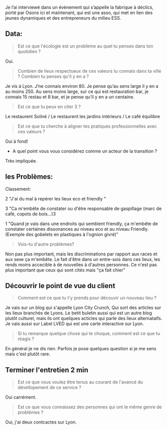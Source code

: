 Je l’ai interviewé dans un évènement qui s’appelle la fabrique à déclics, porté par Osons ici et maintenant, qui est une asso, qui met en lien des jeunes dynamiques et des entrepreneurs du milieu ESS. 

## Data:
> Est ce que l'écologie est un problème au quel tu penses dans ton quotidien ?

Oui.

> Combien de lieux respectueux de ces valeurs tu connais dans ta ville ? Combien tu penses qu'il y en a ? 

Je vis à Lyon. 
J’ne connais environ 80. Je pense qu’au sens large il y en a au moins 250. Au sens moins large, sur ce qui est restauration bar, je connais 15 restau et 8 bar, et je pense qu’il y en a un centaine. 

> Est ce que tu peux en citer 3 ? 

Le restaurent Soliné / Le restaurent les jardins intérieurs / Le café équilibre

> Est ce que tu cherche à aligner tes pratiques professionnelles avec ces valeurs ? 

Oui à fond! 

- A quel point vous vous considérez comme un acteur de la transition ? 

Très impliquée. 

## les Problèmes:

Classement: 

2 "J'ai du mal à repérer les lieux eco et friendly "

3 "Ca m'embête de constater ou d'être responsable de gaspillage (marc de café, copots de bois...)3

1 "Quand je vais dans une endroits qui semblent friendly, ça m'embête de constater certaines dissonances au niveau eco et au niveau Friendly. (Exemple des gobelets en plastiques à l'ognion givré)"

> Vois-tu d'autre problèmes? 

Non pas plus important, mais les discriminations par rapport aux races et aux sexe ça m'embête.
Le fait d'être dans un entre-sois dans ces lieux, les rends moins accecible à de nouvelles à d'autres personnes. Ce n'est pas plus important que ceux qui sont cités mais "ça fait chier"

## Découvrir le point de vue du client 

> Comment est ce que tu t'y prends pour découvir un nouveau lieu  ?

Je vais sur un blog qui s'appelle Lyon City Crunch, Qui sort des articles sur les lieux branchés de Lyons. 
Le betit buletin aussi qui est un autre blog plutôt culturel, mais ils ont quelques acticles qui parle des lieux alternataifs. 
Je vais aussi sur Label LVED qui est une carte interactive sur Lyon. 

> Si tu remarque quelque chose qui te choque, comment est ce que tu réagis ? 

En général je ne dis rien. 
Parfois je pose quelques question si je me sens mais c'est plutôt rare.

## Terminer l'entretien 2 min 

> Est ce que vous voulez être tenus au courant de l'avancé du dévellopement de ce service ?

Oui carrément.

> Est ce que vous connaissez des personnes qui ont le même genre de problèmes ?

Oui, j'ai deux contcactes sur Lyon. 
